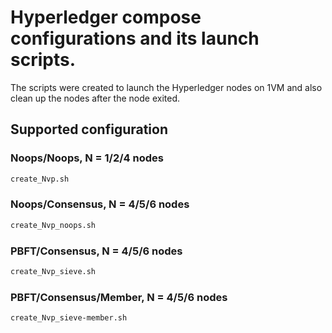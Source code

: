 # Hyperledger compose configurations and its launch scripts.

The scripts were created to launch the Hyperledger nodes on 1VM and also clean up the nodes after the node exited.

## Supported configuration

### Noops/Noops, N = 1/2/4 nodes
```sh
create_Nvp.sh
```
### Noops/Consensus, N = 4/5/6 nodes
```sh
create_Nvp_noops.sh
```

### PBFT/Consensus, N = 4/5/6 nodes
```sh
create_Nvp_sieve.sh
```

### PBFT/Consensus/Member, N = 4/5/6 nodes
```sh
create_Nvp_sieve-member.sh
```